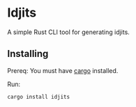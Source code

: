 # Idjits

A simple Rust CLI tool for generating idjits.

## Installing

Prereq: You must have [cargo](https://doc.rust-lang.org/cargo/) installed.

Run:

```
cargo install idjits
```

